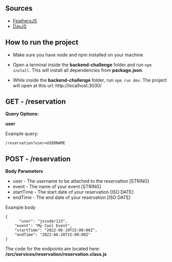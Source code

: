 ## Sources

- [FeathersJS](https://feathersjs.com/)
- [DayJS](https://day.js.org/)

## How to run the project

- Make sure you have node and npm installed on your machine

- Open a terminal inside the **backend-challenge** folder and run `npm install`. This will install all dependencies from **package.json**.

- While inside the **backend-challenge** folder, run `npm run dev`. The project will open at this url: http://localhost:3030/

## GET - /reservation

**Query Options:**

**user**

Example query:

    /reservation?user=USERNAME

## POST - /reservation

**Body Parameters**

- user - The username to be attached to the reservation [STRING]
- event - The name of your event [STRING]
- startTime - The start date of your reservation [ISO DATE]
- endTime - The end date of your reservation [ISO DATE]

Example body

    {
    	  "user": "jscoder123",
        "event": "My Cool Event",
        "startTime": "2022-06-19T15:00:00Z",
        "endTime": "2022-06-28T15:00:00Z"
    }

The code for the endpoints are located here: **/src/services/reservation/reservation.class.js**
